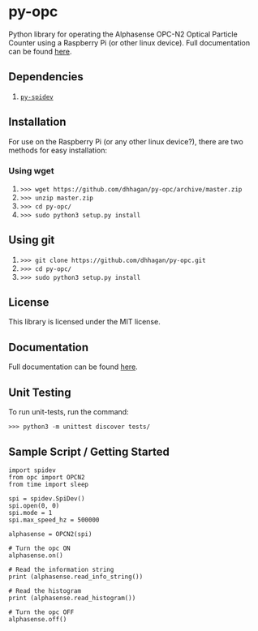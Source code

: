 # py-opc

Python library for operating the Alphasense OPC-N2 Optical Particle Counter using a Raspberry Pi (or other linux device). Full documentation can be found [here](http://dhhagan.github.io/py-opc/).

## Dependencies
  
  1. [`py-spidev`](https://github.com/doceme/py-spidev)

## Installation

For use on the Raspberry Pi (or any other linux device?), there are two methods for easy installation:

### Using wget

  1. `>>> wget https://github.com/dhhagan/py-opc/archive/master.zip`
  2. `>>> unzip master.zip`
  3. `>>> cd py-opc/`
  4. `>>> sudo python3 setup.py install`

## Using git  

  1. `>>> git clone https://github.com/dhhagan/py-opc.git`
  2. `>>> cd py-opc/`
  3. `>>> sudo python3 setup.py install`
  
## License

  This library is licensed under the MIT license.

## Documentation

  Full documentation can be found [here](http://dhhagan.github.io/py-opc/).
  
## Unit Testing

  To run unit-tests, run the command:
  
    >>> python3 -m unittest discover tests/

## Sample Script / Getting Started

    import spidev
    from opc import OPCN2
    from time import sleep
    
    spi = spidev.SpiDev()
    spi.open(0, 0)
    spi.mode = 1
    spi.max_speed_hz = 500000
    
    alphasense = OPCN2(spi)
    
    # Turn the opc ON
    alphasense.on()
    
    # Read the information string
    print (alphasense.read_info_string())
    
    # Read the histogram
    print (alphasense.read_histogram())
    
    # Turn the opc OFF
    alphasense.off()
